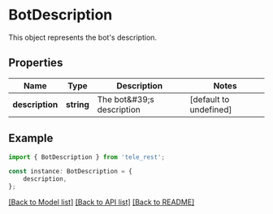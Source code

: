 # BotDescription

This object represents the bot\'s description.

## Properties

Name | Type | Description | Notes
------------ | ------------- | ------------- | -------------
**description** | **string** | The bot\&#39;s description | [default to undefined]

## Example

```typescript
import { BotDescription } from 'tele_rest';

const instance: BotDescription = {
    description,
};
```

[[Back to Model list]](../README.md#documentation-for-models) [[Back to API list]](../README.md#documentation-for-api-endpoints) [[Back to README]](../README.md)
